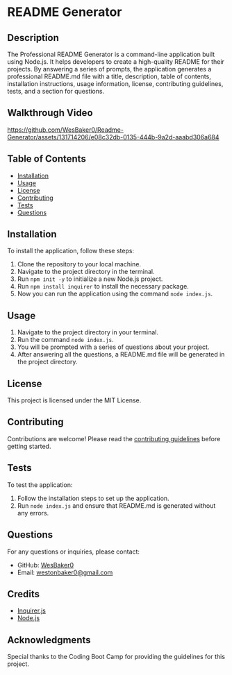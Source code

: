 # README Generator

## Description

The Professional README Generator is a command-line application built using Node.js. It helps developers to create a high-quality README for their projects. By answering a series of prompts, the application generates a professional README.md file with a title, description, table of contents, installation instructions, usage information, license, contributing guidelines, tests, and a section for questions.

## Walkthrough Video 

https://github.com/WesBaker0/Readme-Generator/assets/131714206/e08c32db-0135-444b-9a2d-aaabd306a684

## Table of Contents

- [Installation](#installation)
- [Usage](#usage)
- [License](#license)
- [Contributing](#contributing)
- [Tests](#tests)
- [Questions](#questions)

## Installation

To install the application, follow these steps:

1. Clone the repository to your local machine.
2. Navigate to the project directory in the terminal.
3. Run `npm init -y` to initialize a new Node.js project.
4. Run `npm install inquirer` to install the necessary package.
5. Now you can run the application using the command `node index.js`.

## Usage

1. Navigate to the project directory in your terminal.
2. Run the command `node index.js`.
3. You will be prompted with a series of questions about your project.
4. After answering all the questions, a README.md file will be generated in the project directory.

## License

This project is licensed under the MIT License.

## Contributing

Contributions are welcome! Please read the [contributing guidelines](CONTRIBUTING.md) before getting started.

## Tests

To test the application:

1. Follow the installation steps to set up the application.
2. Run `node index.js` and ensure that README.md is generated without any errors.

## Questions

For any questions or inquiries, please contact:

- GitHub: [WesBaker0](#)
- Email: westonbaker0@gmail.com

## Credits

- [Inquirer.js](https://www.npmjs.com/package/inquirer)
- [Node.js](https://nodejs.org/)

## Acknowledgments

Special thanks to the Coding Boot Camp for providing the guidelines for this project.
